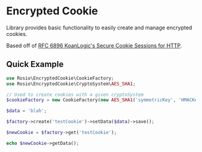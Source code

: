 Encrypted Cookie
================
Library provides basic functionality to easily create and manage encrypted cookies.

Based off of [RFC 6896 KoanLogic's Secure Cookie Sessions for HTTP](https://tools.ietf.org/html/rfc6896).

Quick Example
-------------

```php
use Rosio\EncryptedCookie\CookieFactory;
use Rosio\EncryptedCookie\CryptoSystem\AES_SHA1;

// Used to create cookies with a given cryptoSystem
$cookieFactory = new CookieFactory(new AES_SHA1('symmetricKey', 'HMACKey'));

$data = 'blah';

$factory->create('testCookie')->setData($data)->save();

$newCookie = $factory->get('testCookie');

echo $newCookie->getData();
```